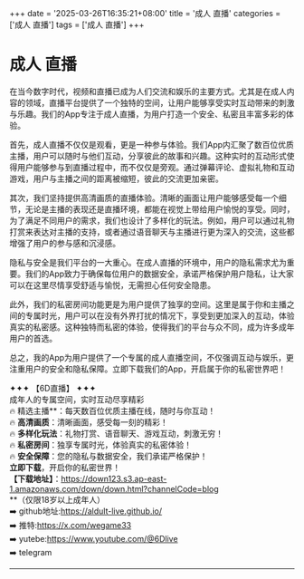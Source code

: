 +++
date = '2025-03-26T16:35:21+08:00'
title = '成人 直播'
categories = ['成人 直播']
tags = ['成人 直播']
+++

# 成人 直播

在当今数字时代，视频和直播已成为人们交流和娱乐的主要方式。尤其是在成人内容的领域，直播平台提供了一个独特的空间，让用户能够享受实时互动带来的刺激与乐趣。我们的App专注于成人直播，为用户打造一个安全、私密且丰富多彩的体验。

首先，成人直播不仅仅是观看，更是一种参与体验。我们App内汇聚了数百位优质主播，用户可以随时与他们互动，分享彼此的故事和兴趣。这种实时的互动形式使得用户能够参与到直播过程中，而不仅仅是旁观。通过弹幕评论、虚拟礼物和互动游戏，用户与主播之间的距离被缩短，彼此的交流更加亲密。

其次，我们坚持提供高清画质的直播体验。清晰的画面让用户能够感受每一个细节，无论是主播的表现还是直播环境，都能在视觉上带给用户愉悦的享受。同时，为了满足不同用户的需求，我们也设计了多样化的玩法。例如，用户可以通过礼物打赏来表达对主播的支持，或者通过语音聊天与主播进行更为深入的交流，这些都增强了用户的参与感和沉浸感。

隐私与安全是我们平台的一大重心。在成人直播的环境中，用户的隐私需求尤为重要。我们的App致力于确保每位用户的数据安全，承诺严格保护用户隐私，让大家可以在这里尽情享受舒适与愉悦，无需担心任何安全隐患。

此外，我们的私密房间功能更是为用户提供了独享的空间。这里是属于你和主播之间的专属时光，用户可以在没有外界打扰的情况下，享受到更加深入的互动，体验真实的私密感。这种独特而私密的体验，使得我们的平台与众不同，成为许多成年用户的首选。

总之，我的App为用户提供了一个专属的成人直播空间，不仅强调互动与娱乐，更注重用户的安全和隐私保障。立即下载我们的App，开启属于你的私密世界吧！

✦✦✦ 【6D直播】 ✦✦✦  
成年人的专属空间，实时互动尽享精彩  
🔥 精选主播**：每天数百位优质主播在线，随时与你互动！  
🔥 **高清画质**：清晰画面，感受每一刻的精彩！  
🔥 **多样化玩法**：礼物打赏、语音聊天、游戏互动，刺激无穷！  
🔥 **私密房间**：独享专属时光，体验真实的私密体验！  
🔥 **安全保障**：您的隐私与数据安全，我们承诺严格保护！  
**立即下载**，开启你的私密世界！  
**【下载地址】**：https://down123.s3.ap-east-1.amazonaws.com/down/down.html?channelCode=blog  
**（仅限18岁以上成年人）  
➡️ github地址:https://aldult-live.github.io/  
➡️ 推特:https://x.com/wegame33  
➡️ yutebe:https://www.youtube.com/@6Dlive  
➡️ telegram

---
